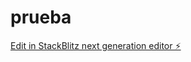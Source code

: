# prueba

[Edit in StackBlitz next generation editor ⚡️](https://stackblitz.com/~/github.com/JohanOrtiz251/prueba)